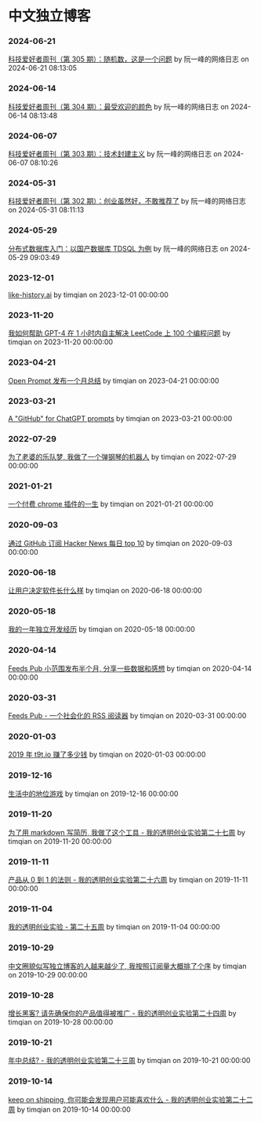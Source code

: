 # 中文独立博客

### 2024-06-21
[科技爱好者周刊（第 305 期）：随机数，这是一个问题](http://www.ruanyifeng.com/blog/2024/06/weekly-issue-305.html)  by  阮一峰的网络日志  on  2024-06-21 08:13:05


### 2024-06-14
[科技爱好者周刊（第 304 期）：最受欢迎的颜色](http://www.ruanyifeng.com/blog/2024/06/weekly-issue-304.html)  by  阮一峰的网络日志  on  2024-06-14 08:13:48


### 2024-06-07
[科技爱好者周刊（第 303 期）：技术封建主义](http://www.ruanyifeng.com/blog/2024/06/weekly-issue-303.html)  by  阮一峰的网络日志  on  2024-06-07 08:10:26


### 2024-05-31
[科技爱好者周刊（第 302 期）：创业虽然好，不敢推荐了](http://www.ruanyifeng.com/blog/2024/05/weekly-issue-302.html)  by  阮一峰的网络日志  on  2024-05-31 08:11:13


### 2024-05-29
[分布式数据库入门：以国产数据库 TDSQL 为例](http://www.ruanyifeng.com/blog/2024/05/tdsql.html)  by  阮一峰的网络日志  on  2024-05-29 09:03:49


### 2023-12-01
[like-history.ai](https://blog.t9t.io/like-history-ai-2023-12-01/)  by  timqian  on  2023-12-01 00:00:00


### 2023-11-20
[我如何帮助 GPT-4 在 1 小时内自主解决 LeetCode 上 100 个编程问题](https://blog.t9t.io/leetcode-gpt-4-2023-11-20/)  by  timqian  on  2023-11-20 00:00:00


### 2023-04-21
[Open Prompt 发布一个月总结](https://blog.t9t.io/openprompt-month-1-2023-04-21/)  by  timqian  on  2023-04-21 00:00:00


### 2023-03-21
[A "GitHub" for ChatGPT prompts](https://blog.t9t.io/openprompt-2023-03-21/)  by  timqian  on  2023-03-21 00:00:00


### 2022-07-29
[为了老婆的乐队梦, 我做了一个弹钢琴的机器人](https://blog.t9t.io/modsoul-2022-07-29/)  by  timqian  on  2022-07-29 00:00:00


### 2021-01-21
[一个付费 chrome 插件的一生](https://blog.t9t.io/star-history-2021-01-21/)  by  timqian  on  2021-01-21 00:00:00


### 2020-09-03
[通过 GitHub 订阅 Hacker News 每日 top 10](https://blog.t9t.io/headllines-2020-09-03/)  by  timqian  on  2020-09-03 00:00:00


### 2020-06-18
[让用户决定软件长什么样](https://blog.t9t.io/let-user-design-2020-06-18/)  by  timqian  on  2020-06-18 00:00:00


### 2020-05-18
[我的一年独立开发经历](https://blog.t9t.io/t9t-year1-2020-05-18/)  by  timqian  on  2020-05-18 00:00:00


### 2020-04-14
[Feeds Pub 小范围发布半个月, 分享一些数据和感想](https://blog.t9t.io/feeds-pub-2-2020-04-14/)  by  timqian  on  2020-04-14 00:00:00


### 2020-03-31
[Feeds Pub - 一个社会化的 RSS 阅读器](https://blog.t9t.io/feeds-pub-2020-03-31/)  by  timqian  on  2020-03-31 00:00:00


### 2020-01-03
[2019 年 t9t.io 赚了多少钱](https://blog.t9t.io/2019-2020-01-03/)  by  timqian  on  2020-01-03 00:00:00


### 2019-12-16
[生活中的地位游戏](https://blog.t9t.io/social-hierarchy-2019-12-16/)  by  timqian  on  2019-12-16 00:00:00


### 2019-11-20
[为了用 markdown 写简历, 我做了这个工具 - 我的透明创业实验第二十七周](https://blog.t9t.io/t9t-week27-2019-11-20/)  by  timqian  on  2019-11-20 00:00:00


### 2019-11-11
[产品从 0 到 1 的法则 - 我的透明创业实验第二十六周](https://blog.t9t.io/t9t-week26-2019-11-11/)  by  timqian  on  2019-11-11 00:00:00


### 2019-11-04
[我的透明创业实验 - 第二十五周](https://blog.t9t.io/t9t-week25-2019-11-04/)  by  timqian  on  2019-11-04 00:00:00


### 2019-10-29
[中文圈貌似写独立博客的人越来越少了, 我按照订阅量大概排了个序](https://blog.t9t.io/cn-indie-blogs-2019-10-29/)  by  timqian  on  2019-10-29 00:00:00


### 2019-10-28
[增长黑客? 请先确保你的产品值得被推广 - 我的透明创业实验第二十四周](https://blog.t9t.io/t9t-week24-2019-10-28/)  by  timqian  on  2019-10-28 00:00:00


### 2019-10-21
[年中总结? - 我的透明创业实验第二十三周](https://blog.t9t.io/t9t-week23-2019-10-21/)  by  timqian  on  2019-10-21 00:00:00


### 2019-10-14
[keep on shipping, 你可能会发现用户可能喜欢什么 - 我的透明创业实验第二十二周](https://blog.t9t.io/t9t-week22-2019-10-14/)  by  timqian  on  2019-10-14 00:00:00

